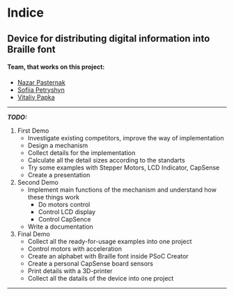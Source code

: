 # Indice
## Device for distributing digital information into Braille font
#### Team, that works on this project:
- [Nazar Pasternak](https://github.com/heeveG)
- [Sofiia Petryshyn](https://github.com/SOFIAshyn)
- [Vitaliy Papka](https://github.com/vitaliuchik)
---
***TODO:***
1. First Demo
    - Investigate existing competitors, improve the way of implementation
    - Design a mechanism
    - Collect details for the implementation
    - Calculate all the detail sizes according to the standarts
    - Try some examples with Stepper Motors, LCD Indicator, CapSense
    - Create a presentation
2. Second Demo
    - Implement main functions of the mechanism and understand how these things work
        - Do motors control
        - Control LCD display
        - Control CapSence
    - Write a documentation
3. Final Demo
    - Collect all the ready-for-usage examples into one project
    - Control motors with acceleration
    - Create an alphabet with Braille font inside PSoC Creator
    - Create a personal CapSense board sensors
    - Print details with a 3D-printer
    - Collect all the datails of the device into one project
___